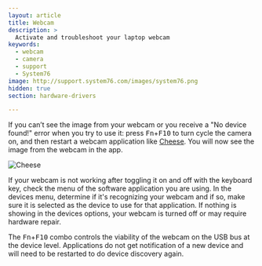 ```yaml
---
layout: article
title: Webcam
description: >
  Activate and troubleshoot your laptop webcam
keywords:
  - webcam
  - camera
  - support
  - System76
image: http://support.system76.com/images/system76.png
hidden: true
section: hardware-drivers

---
```


If you can’t see the image from your webcam or you receive a "No device found!" error when you try to use it: press <kbd>Fn</kbd>+<kbd>F10</kbd> to turn cycle the camera on, and then restart a webcam application like <u>Cheese</u>. You will now see the image from the webcam in the app.

![Cheese](/images/webcam/cheese.png)

If your webcam is not working after toggling it on and off with the keyboard key, check the menu of the software application you are using. In the devices menu, determine if it's recognizing your webcam and if so, make sure it is selected as the device to use for that application. If nothing is showing in the devices options, your webcam is turned off or may require hardware repair.

The <kbd>Fn</kbd>+<kbd>F10</kbd> combo controls the viability of the webcam on the USB bus at the device level. Applications do not get notification of a new device and will need to be restarted to do device discovery again.
